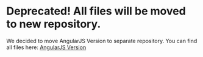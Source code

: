 # Deprecated! All files will be moved to new repository.

We decided to move AngularJS Version to separate repository. You can find all files here: [AngularJS Version](https://github.com/mrholek/CoreUI-AngularJS)